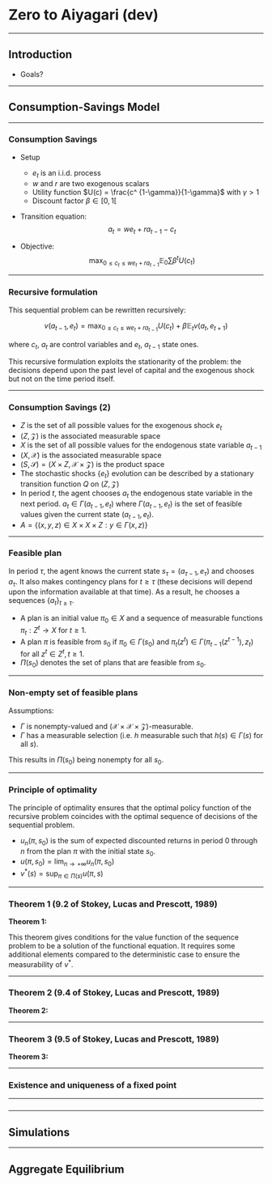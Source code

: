# Zero to Aiyagari (dev)

---

## Introduction

- Goals? 

---

## Consumption-Savings Model

----

### Consumption Savings

- Setup
    - $e_t$ is an i.i.d. process
    - $w$ and $r$ are two exogenous scalars
    - Utility function $U(c) = \frac{c^ {1-\gamma}}{1-\gamma}$ with $\gamma>1$
    - Discount factor $\beta\in [0,1[$

- Transition equation: $$a_t = w e_t + r a_{t-1} - c_t$$

- Objective: $$\max_{0 \leq c_t \leq w e_t + r a_{t-1}} \mathbb{E}_0 \sum \beta^t U(c_t)$$

----

### Recursive formulation

This sequential problem can be rewritten recursively:

$$ v(a_{t-1}, e_t) = \max_{0 \leq c_t \leq w e_t + ra_{t-1}} U(c_t) + \beta \mathbb{E}_t v(a_t, e_{t+1}) $$

where $c_t,~a_t$ are control variables and $e_t,~a_{t-1}$ state ones.

This recursive formulation exploits the stationarity of the problem: the decisions depend upon the past level of capital and the exogenous shock but not on the time period itself.

----

### Consumption Savings (2)

- $Z$ is the set of all possible values for the exogenous shock $e_t$
- $(Z, \mathcal{Z})$ is the associated measurable space
- $X$ is the set of all possible values for the endogenous state variable $a_{t-1}$
- $(X, \mathcal{X})$ is the associated measurable space
- $(S, \mathcal{S}) = (X\times Z,\mathcal{X}\times\mathcal{Z})$ is the product space
- The stochastic shocks $\{e_t\}$ evolution can be described by a stationary transition function $Q$ on $(Z, \mathcal{Z})$
- In period $t$, the agent chooses $a_t$ the endogenous state variable in the next period. $a_t \in \Gamma(a_{t-1}, e_t)$ where $\Gamma(a_{t-1}, e_t)$ is the set of feasible values given the current state $(a_{t-1}, e_t)$.
- $A = \{ (x,y,z) \in X\times X\times Z: y \in \Gamma(x,z)\}$

----

### Feasible plan

In period $\tau$, the agent knows the current state $s_{\tau} = (a_{\tau-1}, e_{\tau})$ and chooses $a_{\tau}$. It also makes contingency plans for $t\geq \tau$ (these decisions will depend upon the information available at that time). As a result, he chooses a sequences $\{a_t\}_{t\geq\tau}$. 

- A plan is an initial value $\pi_0 \in X$ and a sequence of measurable functions $\pi_t : Z^t \rightarrow X$ for $t\geq 1$.
- A plan $\pi$ is feasible from $s_0$ if $\pi_0 \in \Gamma(s_0)$ and $\pi_t (z^t) \in \Gamma(\pi_{t-1}(z^{t-1}),z_t)$ for all $z^t \in Z^t, t\geq 1$. 
- $\Pi(s_0)$ denotes the set of plans that are feasible from $s_0$.

----

### Non-empty set of feasible plans

Assumptions:
- $\Gamma$ is nonempty-valued and $(\mathcal{X} \times \mathcal{X} \times \mathcal{Z})$-measurable.
- $\Gamma$ has a measurable selection (i.e. $h$ measurable such that $h(s)\in\Gamma(s)$ for all $s$).

This results in $\Pi(s_0)$ being nonempty for all $s_0$.

----

### Principle of optimality

The principle of optimality ensures that the optimal policy function of the recursive problem coincides with the optimal sequence of decisions of the sequential problem.

- $u_n (\pi, s_0)$ is the sum of expected discounted returns in period 0 through $n$ from the plan $\pi$ with the initial state $s_0$.
- $u(\pi,s_0) = \lim_{n\rightarrow +\infty} u_n(\pi,s_0)$
- $v^*(s) = \sup_{\pi \in \Pi(s)} u(\pi,s)$

----

### Theorem 1 (9.2 of Stokey, Lucas and Prescott, 1989)

**Theorem 1:** 

This theorem gives conditions for the value function of the sequence problem to be a solution of the functional equation. It requires some additional elements compared to the deterministic case to ensure the measurability of $v^*$.

----

### Theorem 2 (9.4 of Stokey, Lucas and Prescott, 1989)

**Theorem 2:** 

----

### Theorem 3 (9.5 of Stokey, Lucas and Prescott, 1989)

**Theorem 3:** 

----

### Existence and uniqueness of a fixed point

----

###


---

## Simulations

---

## Aggregate Equilibrium

